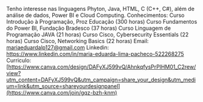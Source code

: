 Tenho interesse nas linguagens Phyton, Java, HTML, C (C++, C#), além de análise de dados, Power BI e Cloud Computing.
Conhecimentos: Curso Introdução à Programação, Proz Educação (300 horas)
Curso Fundamentos do Power BI, Fundação Bradesco (37 horas)
Curso Linguagem de Programação JAVA (21 horas)
Curso Cisco, Cybersecurity Essentials (22 horas)
Curso Cisco, Networking Basics (22 horas)
Email: mariaeduardalp127@gmail.com
Linkedin: https://www.linkedin.com/in/maria-eduarda-lima-pacheco-522268275
Curriculo: [https://www.canva.com/design/DAFyXJ599vQ/AhnkqfysPrPlHM01_C2rew/view?utm_content=DAFyXJ599vQ&utm_campaign=share_your_design&utm_medium=link&utm_source=shareyourdesignpanel](https://www.canva.com/join/gqz-bzh-knm)

<!---
Dudalimalp/Dudalimalp is a ✨ special ✨ repository because its `README.md` (this file) appears on your GitHub profile.
You can click the Preview link to take a look at your changes.
--->
